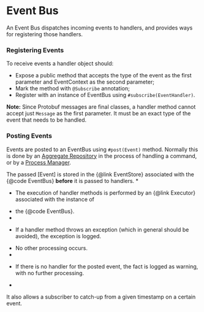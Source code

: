 # Event Bus

An Event Bus dispatches incoming events to handlers, and provides ways for registering those handlers.

### Registering Events
To receive events a handler object should:
 * Expose a public method that accepts the type of the event as the first parameter and EventContext as the second parameter;
 * Mark the method with `@Subscribe` annotation;
 * Register with an instance of EventBus using `#subscribe(EventHandler)`.
 
 **Note:** Since Protobuf messages are final classes, a handler method cannot accept just `Message` as the first parameter. It must be an exact type of the event that needs to be handled.
 
 ### Posting Events
 Events are posted to an EventBus using `#post(Event)` method. Normally this is done by an [Aggregate Repository](./repository.md) in the process of handling a command, or by a [Process Manager](./process-manager.md).
 
 The passed [Event] is stored in the {@link EventStore} associated with the {@code EventBus}
 **before**  it is passed to handlers.
 *
 * <p>The execution of handler methods is performed by an {@link Executor} associated with the instance of
 * the {@code EventBus}.
 *
 * <p>If a handler method throws an exception (which in general should be avoided), the exception is logged.
 * No other processing occurs.
 *
 * <p>If there is no handler for the posted event, the fact is logged as warning, with no further processing.
 *















It also allows a subscriber to catch-up from a given timestamp on a certain event.